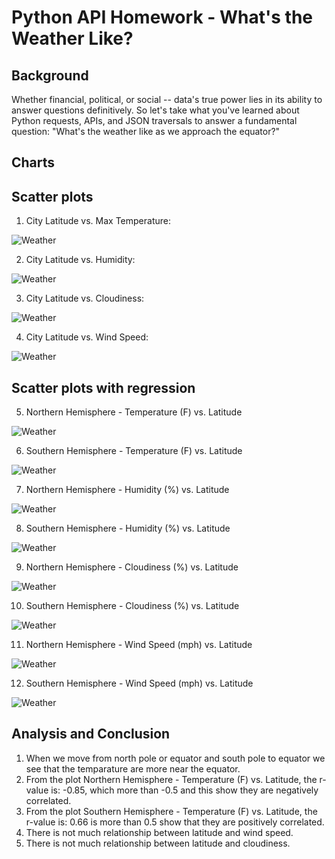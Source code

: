 # Python API Homework - What's the Weather Like?

## Background

Whether financial, political, or social -- data's true power lies in its ability to answer questions definitively. So let's take what you've learned about Python requests, APIs, and JSON traversals to answer a fundamental question: "What's the weather like as we approach the equator?"

## Charts
## Scatter plots
1. City Latitude vs. Max Temperature:

![Weather](/Images/ScatterCityLatitudeMaxTemperature.png)

2. City Latitude vs. Humidity:

![Weather](/Images/ScatterCityLatitudeHumidity.png)

3. City Latitude vs. Cloudiness:

![Weather](/Images/ScatterCityLatitudeCloudiness.png)

4. City Latitude vs. Wind Speed:

![Weather](/Images/ScatterCityLatitudeWindSpeed.png)

## Scatter plots with regression

5. Northern Hemisphere - Temperature (F) vs. Latitude

![Weather](/Images/ScatterNHLatitudeMaxTempRegression.png)

6. Southern Hemisphere - Temperature (F) vs. Latitude

![Weather](/Images/ScatterSHLatitudeMaxTempRegression.png)

7. Northern Hemisphere - Humidity (%) vs. Latitude

![Weather](/Images/ScatternHLatitudeHumidityRegression.png)

8. Southern Hemisphere - Humidity (%) vs. Latitude

![Weather](/Images/ScatterSHLatitudeHumidityRegression.png)

9. Northern Hemisphere - Cloudiness (%) vs. Latitude

![Weather](/Images/ScatterNHLatitudeCloudinessRegression.png)

10. Southern Hemisphere - Cloudiness (%) vs. Latitude

![Weather](/Images/ScatterSHLatitudeCloudinessRegression.png)

11. Northern Hemisphere - Wind Speed (mph) vs. Latitude

![Weather](/Images/ScatterNHLatitudeWindSpeedRegression.png)

12. Southern Hemisphere - Wind Speed (mph) vs. Latitude

![Weather](/Images/ScatterSHLatitudeWindSpeedRegression.png)

## Analysis and Conclusion
1. When we move from north pole or equator and south pole to equator we see that the temparature are more near the equator.
2. From the plot Northern Hemisphere - Temperature (F) vs. Latitude, the r-value is: -0.85, which more than -0.5 and this show they are negatively correlated.
3. From the plot Southern Hemisphere - Temperature (F) vs. Latitude, the r-value is: 0.66 is more than 0.5 show that they are positively correlated.
4. There is not much relationship between latitude and wind speed.
5. There is not much relationship between latitude and cloudiness.